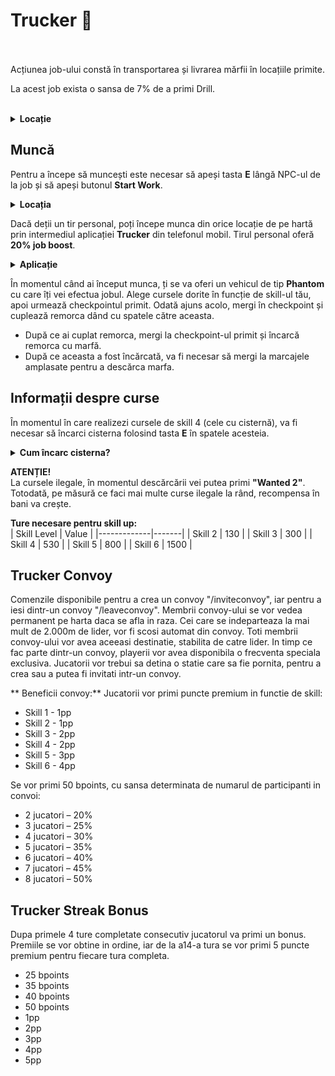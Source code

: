 # Trucker 🚚
<br><br>
Acțiunea job-ului constă în transportarea și livrarea mărfii în locațiile primite.  <br>
<p>La acest job exista o sansa de 7% de a primi  Drill.</p> <br>
<details class="details custom-block">
  <summary><strong>Locație</strong></summary>
  <img src="https://i.imgur.com/zKnnO0t.jpeg" alt="Locația" style="max-width:100%; height:auto;">
</details>


## Muncă  
Pentru a începe să muncești este necesar să apeși tasta **E** lângă NPC-ul de la job și să apeși butonul **Start Work**.  <br>
<details class="details custom-block">
  <summary><strong>Locația</strong></summary>
  <img src="https://i.imgur.com/pKjPpgb.jpeg" alt="Locația" style="max-width:100%; height:auto;">
</details>


Dacă deții un tir personal, poți începe munca din orice locație de pe hartă prin intermediul aplicației **Trucker** din telefonul mobil. Tirul personal oferă **20% job boost**.  <br>
<details class="details custom-block">
  <summary><strong>Aplicație</strong></summary>
  <img src="https://i.imgur.com/Qz1hACz.png" alt="Aplicație" style="max-width:100%; height:auto;">
</details>


În momentul când ai început munca, ți se va oferi un vehicul de tip **Phantom** cu care îți vei efectua jobul. Alege cursele dorite în funcție de skill-ul tău, apoi urmează checkpointul primit. Odată ajuns acolo, mergi în checkpoint și cuplează remorca dând cu spatele către aceasta.  
- După ce ai cuplat remorca, mergi la checkpoint-ul primit și încarcă remorca cu marfă.  
- După ce aceasta a fost încărcată, va fi necesar să mergi la marcajele amplasate pentru a descărca marfa.  

## Informații despre curse  
În momentul în care realizezi cursele de skill 4 (cele cu cisternă), va fi necesar să încarci cisterna folosind tasta **E** în spatele acesteia.  

<details class="details custom-block">
  <summary><strong>Cum încarc cisterna?</strong></summary>
  <video style="max-width:100%; height:auto;" autoplay muted loop>
    <source src="https://i.imgur.com/3C3iLpi.mp4" type="video/mp4">
    Browser-ul tău nu suportă redarea video.
  </video>
</details>

**ATENȚIE!**  
La cursele ilegale, în momentul descărcării vei putea primi **"Wanted 2"**. Totodată, pe măsură ce faci mai multe curse ilegale la rând, recompensa în bani va crește.

**Ture necesare pentru skill up:**  
| Skill Level | Value |
|-------------|-------|
| Skill 2     | 130   |
| Skill 3     | 300   |
| Skill 4     | 530   |
| Skill 5     | 800   |
| Skill 6     | 1500  |

## Trucker Convoy
Comenzile disponibile pentru a crea un convoy "/inviteconvoy", iar pentru a iesi dintr-un convoy "/leaveconvoy".
Membrii convoy-ului se vor vedea permanent pe harta daca se afla in raza. Cei care se indeparteaza la mai mult de 2.000m de lider, vor fi scosi automat din convoy. Toti membrii convoy-ului vor avea aceeasi destinatie, stabilita de catre lider. In timp ce fac parte dintr-un convoy, playerii vor avea disponibila o frecventa speciala exclusiva. Jucatorii vor trebui sa detina o statie care sa fie pornita, pentru a crea sau a putea fi invitati intr-un convoy.

** Beneficii convoy:**
Jucatorii vor primi puncte premium in functie de skill:
- Skill 1 - 1pp
- Skill 2 - 1pp
- Skill 3 - 2pp
- Skill 4 - 2pp
- Skill 5 - 3pp
- Skill 6 - 4pp

Se vor primi 50 bpoints, cu sansa determinata de numarul de participanti in convoi:
- 2 jucatori – 20%
- 3 jucatori – 25%
- 4 jucatori – 30%
- 5 jucatori – 35%
- 6 jucatori – 40%
- 7 jucatori – 45%
- 8 jucatori – 50%


## Trucker Streak Bonus
Dupa primele 4 ture completate consecutiv jucatorul va primi un bonus. Premiile se vor obtine in ordine, iar de la a14-a tura se vor primi 5 puncte premium pentru fiecare tura completa.
- 25 bpoints
- 35 bpoints
- 40 bpoints
- 50 bpoints
- 1pp
- 2pp
- 3pp
- 4pp
- 5pp

